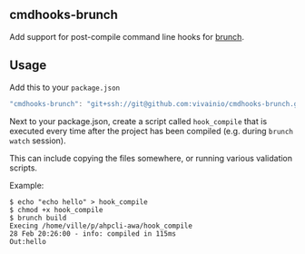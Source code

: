 ## cmdhooks-brunch

Add support for post-compile command line hooks for [brunch](http://brunch.io).

## Usage

Add this to your `package.json` 

```javascript
"cmdhooks-brunch": "git+ssh://git@github.com:vivainio/cmdhooks-brunch.git"
```

Next to your package.json, create a script called `hook_compile` that is executed
every time after the project has been compiled (e.g. during `brunch watch` session). 

This can include copying the files somewhere, or running various validation scripts.

Example:

```
$ echo "echo hello" > hook_compile
$ chmod +x hook_compile
$ brunch build
Execing /home/ville/p/ahpcli-awa/hook_compile
28 Feb 20:26:00 - info: compiled in 115ms
Out:hello
```
